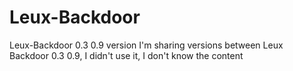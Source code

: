 # Leux-Backdoor
Leux-Backdoor 0.3 0.9 version 
I'm sharing versions between Leux Backdoor 0.3 0.9, I didn't use it, I don't know the content

